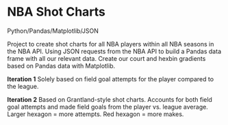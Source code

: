 # NBA Shot Charts
Python/Pandas/Matplotlib/JSON

Project to create shot charts for all NBA players within all NBA seasons in the NBA API.
Using JSON requests from the NBA API to build a Pandas data frame with all our relevant data. 
Create our court and hexbin gradients based on Pandas data with Matplotlib.

**Iteration 1**
Solely based on field goal attempts for the player compared to the league.

**Iteration 2**
Based on Grantland-style shot charts.
Accounts for both field goal attempts and made field goals from the player vs. league average.
Larger hexagon = more attempts. Red hexagon = more makes.

